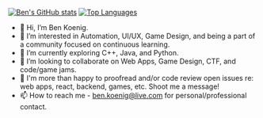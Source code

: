 [![Ben's GitHub stats](https://github-readme-stats.vercel.app/api?username=taqft&show_icons=true&theme=tokyonight&hide=contribs&include_all_commits=true&cache_seconds=15000)](https://taqft.github.io/react_portfolio/) [![Top Languages](https://github-readme-stats.vercel.app/api/top-langs/?username=taqft&layout=compact&theme=tokyonight&include_all_commits&cache_seconds=15000)](https://taqft.github.io/react_portfolio/)

- 👋 Hi, I’m Ben Koenig.
- 👀 I’m interested in Automation, UI/UX, Game Design, and being a part of a community focused on continuous learning.
- 🌱 I’m currently exploring C++, Java, and Python.
- 💞️ I’m looking to collaborate on Web Apps, Game Design, CTF, and code/game jams.
- 🤝 I'm more than happy to proofread and/or code review open issues re: web apps, react, backend, games, etc. Shoot me a message!
- 📫 How to reach me - ben.koenig@live.com for personal/professional contact.

<!---
theresaqueryforthat/theresaqueryforthat is a ✨ special ✨ repository because its `README.md` (this file) appears on your GitHub profile.
You can click the Preview link to take a look at your changes.
--->
